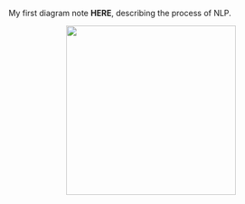 My first diagram note **HERE**, describing the process of NLP.<br/>
<div align=center><img width="300" height="300" src="https://raw.githubusercontent.com/lakerschampions/Road-of-NLP/master/Images/NLP%20Level.jpg"/><div/>

